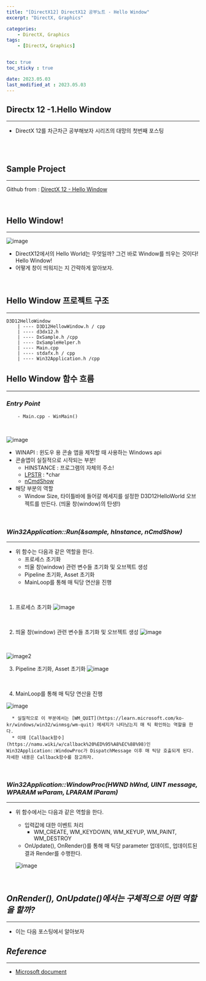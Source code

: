 ```yaml
---
title: "[DirectX12] DirectX12 공부노트 - Hello Window"
excerpt: "DirectX, Graphics"

categories:
    - DirectX, Graphics
tags:
    - [DirectX, Graphics]


toc: true
toc_sticky : true

date: 2023.05.03
last_modified_at : 2023.05.03
---
```

## **Directx 12 -1.Hello Window**
---

* DirectX 12를 차근차근 공부해보자 시리즈의 대망의 첫번째 포스팅
<br>
<br>


## **Sample Project** 
---
Github from : [DirectX 12 - Hello Window](https://github.com/microsoft/DirectX-Graphics-Samples/tree/master/Samples/Desktop/D3D12HelloWorld)

<br>

## **Hello Window!**
---
![image](https://user-images.githubusercontent.com/41114834/235722862-6f540b09-c777-4cc5-ab33-98a7242b87ed.png)
<br>

* DirectX12에서의 Hello World는 무엇일까? 그건 바로 Window를 띄우는 것이다! Hello Window!
* 어떻게 창이 띄워지는 지 간략하게 알아보자.

<br>

## **Hello Window 프로젝트 구조**
---
```
D3D12HelloWindow
    | ---- D3D12HellowWindow.h / cpp
    | ---- d3dx12.h
    | ---- DxSample.h /cpp
    | ---- DxSampleHelper.h
    | ---- Main.cpp
    | ---- stdafx.h / cpp
    | ---- Win32Application.h /cpp

```

## **Hello Window 함수 흐름**
---
### ***Entry Point***
```
    - Main.cpp - WinMain()
```
<br>

![image](https://user-images.githubusercontent.com/41114834/235724859-23e74743-b994-4326-b1a3-b449f964ba7c.png)

* WINAPI : 윈도우 용 콘솔 앱을 제작할 때 사용하는 Windows api
 * 콘솔앱이 실질적으로 시작되는 부분!
    * HINSTANCE : 프로그램의 자체의 주소!
    * [LPSTR](https://espada4897.wordpress.com/2014/12/23/lpstr%EA%B3%BC-lpctstr%EC%97%90-%EA%B4%80%ED%95%B4%EC%84%9C/) : *char
    * [nCmdShow](https://stackoverflow.com/questions/15240036/what-is-ncmdshow)
* 해당 부분의 역할
    * Window Size, 타이틀바에 들어갈 메세지를 설정한 D3D12HelloWorld 오브젝트를 만든다. (띄울 창(window)의 탄생!)

<br>

### ***Win32Application::Run(&sample, hInstance, nCmdShow)***
---
* 위 함수는 다음과 같은 역할을 한다.
    * 프로세스 초기화
    * 띄울 창(window) 관련 변수들 초기화 및 오브젝트 생성
    * Pipeline 초기화, Asset 초기화
    * MainLoop를 통해 매 틱당 연산을 진행

<br>

1) 프로세스 초기화
    ![image](https://user-images.githubusercontent.com/41114834/235729467-8fd79139-86e6-4b0c-9f31-f90d1202f76c.png)
<br>

2) 띄울 창(window) 관련 변수들 초기화 및 오브젝트 생성
    ![image](https://user-images.githubusercontent.com/41114834/235729673-87d25216-37ae-43cb-a3b6-1e934c953392.png)
<br>

![image2](https://user-images.githubusercontent.com/41114834/235729872-652491fa-f228-4983-93c5-028d179a6645.png)
<br>

3) Pipeline 초기화, Asset 초기화
     ![image](https://user-images.githubusercontent.com/41114834/235730380-ad7e69de-d4eb-4d1e-b2f5-6444f65734c8.png)

<br>

4) MainLoop를 통해 매 틱당 연산을 진행
      
![image](https://user-images.githubusercontent.com/41114834/235729838-9aee95ca-abad-41de-bc78-6a1c0d868644.png)

      * 실질적으로 이 부분에서는 [WM_QUIT](https://learn.microsoft.com/ko-kr/windows/win32/winmsg/wm-quit) 메세지가 나타났는지 매 틱 확인하는 역할을 한다.
      * 이때 [Callback함수](https://namu.wiki/w/callback%20%ED%95%A8%EC%88%98)인  Win32Application::WindowProc가 DispatchMessage 이후 매 틱당 호출되게 된다. 자세한 내용은 Callback함수를 참고하자.

<br>


### ***Win32Application::WindowProc(HWND hWnd, UINT message, WPARAM wParam, LPARAM lParam)***
---
* 위 함수에서는 다음과 같은 역할을 한다.
    * 입력값에 대한 이벤트 처리
        * WM_CREATE, WM_KEYDOWN, WM_KEYUP, WM_PAINT, WM_DESTROY
    * OnUpdate(), OnRender()를 통해 매 틱당 parameter 업데이트, 업데이트된 결과 Render를 수행한다.

    ![image](https://user-images.githubusercontent.com/41114834/235732247-77499df9-a79b-4bc5-aab6-ff5dcbb44b87.png)

<br>

## ***OnRender(), OnUpdate()에서는 구체적으로 어떤 역할을 할까?***
---
 * 이는 다음 포스팅에서 알아보자

 ## ***Reference***
 ---
 * [Microsoft document](https://learn.microsoft.com/en-us/windows/win32/direct3d12/direct3d-12-graphics)